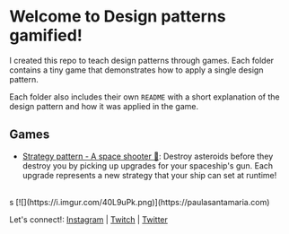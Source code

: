 # Welcome to **Design patterns gamified**! 

I created this repo to teach design patterns through games. Each folder contains a tiny game that demonstrates how to apply a single design pattern. 

Each folder also includes their own `README` with a short explanation of the design pattern and how it was applied in the game.

## Games

- [Strategy pattern - A space shooter 🚀](./strategy-pattern-space-shooter/): Destroy asteroids before they destroy you by picking up upgrades for your spaceship's gun. Each upgrade represents a new strategy that your ship can set at runtime!

<br>
s
[![](https://i.imgur.com/40L9uPk.png)](https://paulasantamaria.com)

Let's connect!: [Instagram](https://www.instagram.com/pau.codes/) | [Twitch](https://www.twitch.tv/paulasantamaria) | [Twitter](https://twitter.com/pauxdsantamaria)